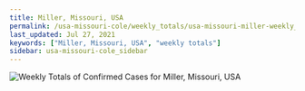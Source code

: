 ```yaml
---
title: Miller, Missouri, USA
permalink: /usa-missouri-cole/weekly_totals/usa-missouri-miller-weekly_totals.html
last_updated: Jul 27, 2021
keywords: ["Miller, Missouri, USA", "weekly totals"]
sidebar: usa-missouri-cole_sidebar
---
```


![Weekly Totals of Confirmed Cases for Miller, Missouri, USA](/covid_tracker/images/graphs/usa-missouri-miller-weekly_totals_graph.png)
